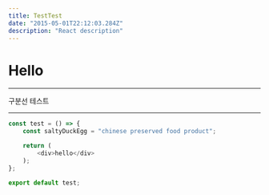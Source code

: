 ```yaml
---
title: TestTest
date: "2015-05-01T22:12:03.284Z"
description: "React description"
---
```


# Hello

***

구분선 테스트

***

```javascript
const test = () => {
    const saltyDuckEgg = "chinese preserved food product";

    return (
        <div>hello</div>
    );
};

export default test;
```
